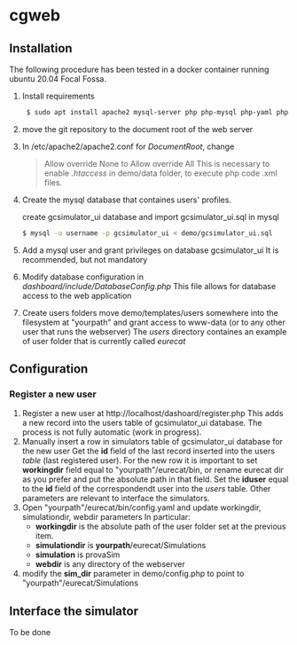 # cgweb

## Installation

The following procedure has been tested in a docker container running ubuntu 20.04 Focal Fossa.

1. Install requirements
   ```bash
    $ sudo apt install apache2 mysql-server php php-mysql php-yaml php-sqlite3
    ```
2. move the git repository to the document root of the web server

3. In /etc/apache2/apache2.conf for *DocumentRoot*, change  
   > Allow override None 
   to 
   >Allow override All 
   This is necessary to enable *.htaccess* in demo/data folder, to execute php code .xml files. 

4. Create the mysql database that containes users' profiles.
    
     create gcsimulator_ui database and import  gcsimulator_ui.sql in mysql
      ```bash
      $ mysql -u username -p gcsimulator_ui < demo/gcsimulator_ui.sql
      ```

5. Add a mysql user and grant privileges on database gcsimulator_ui 
   It is recommended, but not mandatory
6. Modify database configuration in *dashboard/include/DatabaseConfig.php*
   This file allows for database access to the web application
7. Create users folders 
   move demo/templates/users somewhere into the filesystem at "yourpath" and grant access to www-data (or to any other user that runs the webserver)
   The *users* directory containes an example of user folder that is currently called *eurecat*

## Configuration
### Register a new user
1. Register a new user at http://localhost/dashoard/register.php
   This adds a new record into the users table of gcsimulator_ui database. The process is not fully automatic (work in progress).
2. Manually insert a row in simulators table of gcsimulator_ui database for the new user
   Get the **id** field of the last record inserted into the users *table* (last registered user).
   For the new row it is important to set **workingdir** field equal to "yourpath"/eurecat/bin, or rename eurecat dir as you prefer and put the absolute path in that field. Set the **iduser** equal to the **id** field of the correspondendt user into the *users* table. Other parameters are relevant to interface the simulators.
3. Open "yourpath"/eurecat/bin/config.yaml and update  workingdir, simulationdir, webdir parameters
   In particular:
   * **workingdir** is the absolute path of the user folder set at the previous item.
   * **simulationdir** is **yourpath**/eurecat/Simulations
   * **simulation** is provaSim
   * **webdir** is any directory of the webserver
4. modify the **sim_dir** parameter in demo/config.php  to point to "yourpath"/eurecat/Simulations

## Interface the simulator
   To be done
